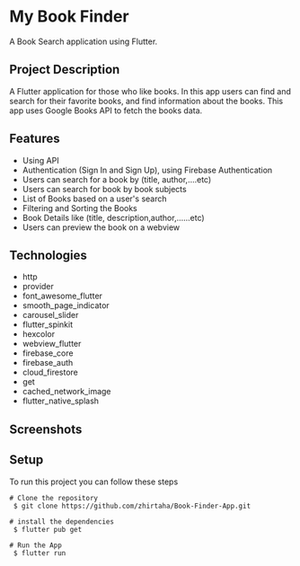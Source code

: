 # My Book Finder

A Book Search application using Flutter.

## Project Description

A Flutter application for those who like books. In this app users can find and search for their favorite books, and find information about the books. This app uses Google Books API to fetch the books data.

## Features

- Using API
- Authentication (Sign In and Sign Up), using Firebase Authentication
- Users can search for a book by (title, author,....etc)
- Users can search for book by book subjects
- List of Books based on a user's search
- Filtering and Sorting the Books
- Book Details like (title, description,author,......etc)
- Users can preview the book on a webview

## Technologies

- http
- provider
- font_awesome_flutter
- smooth_page_indicator
- carousel_slider
- flutter_spinkit
- hexcolor
- webview_flutter
- firebase_core
- firebase_auth
- cloud_firestore
- get
- cached_network_image
- flutter_native_splash

## Screenshots

## Setup

To run this project you can follow these steps

```
# Clone the repository
 $ git clone https://github.com/zhirtaha/Book-Finder-App.git

# install the dependencies
 $ flutter pub get

# Run the App
 $ flutter run

```
